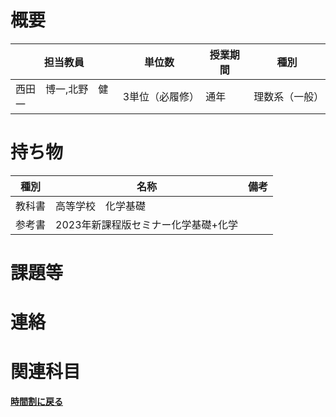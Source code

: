 # 概要
| 担当教員        | 単位数      | 授業期間 | 種別      |
|-------------|----------|------|---------|
| 西田　博一,北野　健一 | 3単位（必履修） | 通年   | 理数系（一般） |
# 持ち物
| 種別  | 名称                   | 備考 |
|-----|----------------------| --- |
| 教科書 | 高等学校　化学基礎            |    |
| 参考書 | 2023年新課程版セミナー化学基礎+化学 |    |
# 課題等

# 連絡

# 関連科目
[**時間割に戻る**](../timetable.md)
